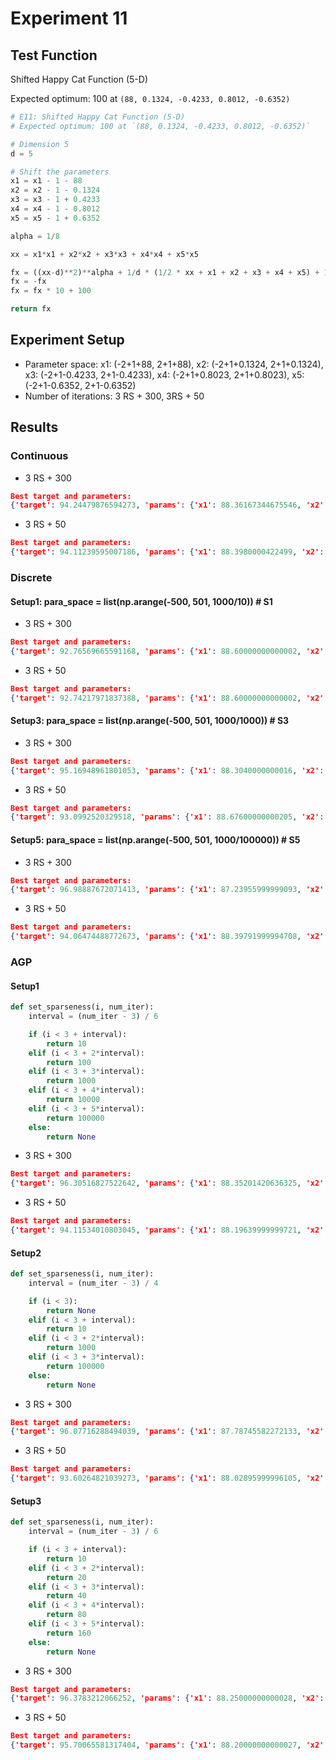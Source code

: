 # Experiment 11

## Test Function

Shifted Happy Cat Function (5-D)

Expected optimum: 100 at `(88, 0.1324, -0.4233, 0.8012, -0.6352)`

```python
# E11: Shifted Happy Cat Function (5-D)
# Expected optimum: 100 at `(88, 0.1324, -0.4233, 0.8012, -0.6352)`

# Dimension 5
d = 5

# Shift the parameters
x1 = x1 - 1 - 88
x2 = x2 - 1 - 0.1324
x3 = x3 - 1 + 0.4233
x4 = x4 - 1 - 0.8012
x5 = x5 - 1 + 0.6352

alpha = 1/8

xx = x1*x1 + x2*x2 + x3*x3 + x4*x4 + x5*x5

fx = ((xx-d)**2)**alpha + 1/d * (1/2 * xx + x1 + x2 + x3 + x4 + x5) + 1/2
fx = -fx
fx = fx * 10 + 100

return fx
```

## Experiment Setup

* Parameter space: x1: (-2+1+88, 2+1+88), x2: (-2+1+0.1324, 2+1+0.1324), x3: (-2+1-0.4233, 2+1-0.4233), x4: (-2+1+0.8023, 2+1+0.8023), x5: (-2+1-0.6352, 2+1-0.6352)
* Number of iterations: 3 RS + 300, 3RS + 50

## Results

### Continuous

* 3 RS + 300

```json
Best target and parameters: 
{'target': 94.24479876594273, 'params': {'x1': 88.36167344675546, 'x2': 1.6311197740219607, 'x3': -0.9445289774067716, 'x4': 1.0897363341287185, 'x5': -0.8663458766741476}}
```

* 3 RS + 50

```json
Best target and parameters: 
{'target': 94.11239595007186, 'params': {'x1': 88.3980000422499, 'x2': 1.6300915287558222, 'x3': -0.9663013734550993, 'x4': 1.1016783928822549, 'x5': -0.8644598248140503}}
```

### Discrete

#### Setup1: para_space = list(np.arange(-500, 501, 1000/10)) # S1

* 3 RS + 300

```json
Best target and parameters: 
{'target': 92.76569665591168, 'params': {'x1': 88.60000000000002, 'x2': 0.7324, 'x3': -1.4233, 'x4': 1.8023, 'x5': -0.4351999999999996}}
```

* 3 RS + 50

```json
Best target and parameters: 
{'target': 92.74217971837388, 'params': {'x1': 88.60000000000002, 'x2': 0.33240000000000014, 'x3': -1.4233, 'x4': 1.4023, 'x5': 0.3648000000000009}}
```

#### Setup3: para_space = list(np.arange(-500, 501, 1000/1000)) # S3

* 3 RS + 300

```json
Best target and parameters: 
{'target': 95.16948961801053, 'params': {'x1': 88.3040000000016, 'x2': 1.380400000000002, 'x3': -0.9272999999999996, 'x4': 0.966300000000001, 'x5': -0.8551999999999993}}
```

* 3 RS + 50

```json
Best target and parameters: 
{'target': 93.0992520329518, 'params': {'x1': 88.67600000000205, 'x2': 1.7364000000000024, 'x3': -1.1152999999999997, 'x4': 1.0663000000000011, 'x5': -0.6911999999999991}}
```

#### Setup5: para_space = list(np.arange(-500, 501, 1000/100000)) # S5

* 3 RS + 300

```json
Best target and parameters: 
{'target': 96.98887672071413, 'params': {'x1': 87.23955999999093, 'x2': 0.3907200000012584, 'x3': 0.21830000000164174, 'x4': 1.6427800000005635, 'x5': -0.7294799999990942}}
```

* 3 RS + 50

```json
Best target and parameters: 
{'target': 94.06474488772673, 'params': {'x1': 88.39791999994708, 'x2': 1.629880000002498, 'x3': -0.966299999999543, 'x4': 1.1015400000003979, 'x5': -0.8641999999992289}}
```

### AGP

#### Setup1

```python
def set_sparseness(i, num_iter):
    interval = (num_iter - 3) / 6

    if (i < 3 + interval):
        return 10
    elif (i < 3 + 2*interval):
        return 100
    elif (i < 3 + 3*interval):
        return 1000
    elif (i < 3 + 4*interval):
        return 10000
    elif (i < 3 + 5*interval):
        return 100000
    else:
        return None
```

* 3 RS + 300

```json
Best target and parameters: 
{'target': 96.30516827522642, 'params': {'x1': 88.35201420636325, 'x2': 0.6771052248278523, 'x3': -1.271442721068931, 'x4': 1.1219988759481223, 'x5': -0.3416048577016848}}
```

* 3 RS + 50

```json
Best target and parameters: 
{'target': 94.11534010803045, 'params': {'x1': 88.19639999999721, 'x2': 1.011999999999793, 'x3': -1.4233, 'x4': 1.373900000000045, 'x5': -0.015200000000178404}}
```

#### Setup2

```python
def set_sparseness(i, num_iter):
    interval = (num_iter - 3) / 4

    if (i < 3):
        return None
    elif (i < 3 + interval):
        return 10
    elif (i < 3 + 2*interval):
        return 1000
    elif (i < 3 + 3*interval):
        return 100000
    else:
        return None
```

* 3 RS + 300

```json
Best target and parameters: 
{'target': 96.07716288494039, 'params': {'x1': 87.78745582272133, 'x2': 0.7213738047198345, 'x3': -0.8725320136817867, 'x4': 0.7004372278152389, 'x5': 0.13155364793528546}}
```

* 3 RS + 50

```json
Best target and parameters: 
{'target': 93.60264821039273, 'params': {'x1': 88.02895999996105, 'x2': 0.4560400000013237, 'x3': -1.2656999999998424, 'x4': 1.5026600000005206, 'x5': 0.09476000000173013}}
```

#### Setup3

```python
def set_sparseness(i, num_iter):
    interval = (num_iter - 3) / 6

    if (i < 3 + interval):
        return 10
    elif (i < 3 + 2*interval):
        return 20
    elif (i < 3 + 3*interval):
        return 40
    elif (i < 3 + 4*interval):
        return 80
    elif (i < 3 + 5*interval):
        return 160
    else:
        return None
```

* 3 RS + 300

```json
Best target and parameters: 
{'target': 96.3783212066252, 'params': {'x1': 88.25000000000028, 'x2': 0.5074000000000013, 'x3': -1.1983000000000008, 'x4': 1.2272999999999996, 'x5': -0.3852000000000044}}
```

* 3 RS + 50

```json
Best target and parameters: 
{'target': 95.70065581317404, 'params': {'x1': 88.20000000000027, 'x2': 0.9574000000000015, 'x3': -1.4233, 'x4': 1.4772999999999996, 'x5': -0.1102000000000054}}
```
